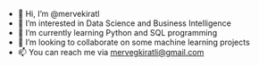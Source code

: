 - 👋 Hi, I’m @mervekiratl
- 👀 I’m interested in Data Science and Business Intelligence
- 🌱 I’m currently learning Python and SQL programming
- 💞️ I’m looking to collaborate on some machine learning projects
- 📫 You can reach me via mervegkiratli@gmail.com

<!---
mervekiratl/mervekiratl is a ✨ special ✨ repository because its `README.md` (this file) appears on your GitHub profile.
You can click the Preview link to take a look at your changes.
--->

